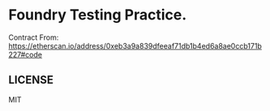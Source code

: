 # Foundry Testing Practice.

Contract From: https://etherscan.io/address/0xeb3a9a839dfeeaf71db1b4ed6a8ae0ccb171b227#code

## LICENSE

MIT
